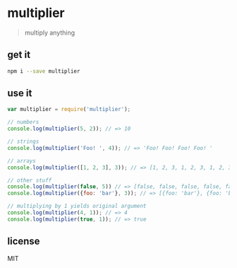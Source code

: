 multiplier
==========

> multiply anything

get it
------
```bash
npm i --save multiplier
```

use it
------
```js
var multiplier = require('multiplier');

// numbers
console.log(multiplier(5, 2)); // => 10

// strings
console.log(multiplier('Foo! ', 4)); // => 'Foo! Foo! Foo! Foo! '

// arrays
console.log(multiplier([1, 2, 3], 3)); // => [1, 2, 3, 1, 2, 3, 1, 2, 3]

// other stuff
console.log(multiplier(false, 5)) // => [false, false, false, false, false]
console.log(multiplier({foo: 'bar'}, 3)); // => [{foo: 'bar'}, {foo: 'bar'}, {foo: 'bar'}]

// multiplying by 1 yields original argument
console.log(multiplier(4, 1)); // => 4
console.log(multiplier(true, 1)); // => true
```

license
-------

MIT